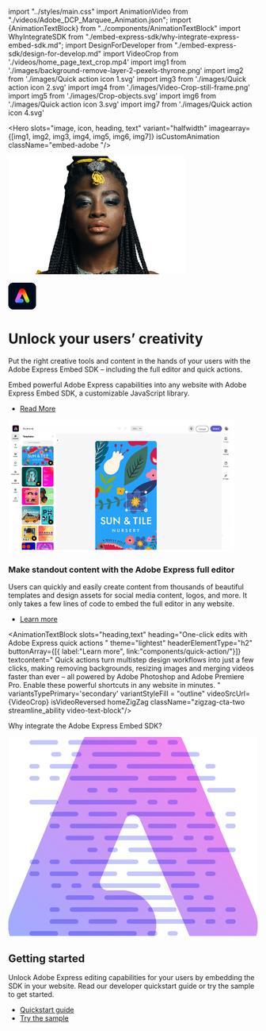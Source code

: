 import "../styles/main.css"
import AnimationVideo from "./videos/Adobe_DCP_Marquee_Animation.json";
import {AnimationTextBlock} from "../components/AnimationTextBlock"
import WhyIntegrateSDK from "./embed-express-sdk/why-integrate-express-embed-sdk.md";
import DesignForDeveloper from "./embed-express-sdk/design-for-develop.md"
import VideoCrop from './videos/home_page_text_crop.mp4'
import img1 from './images/background-remove-layer-2-pexels-thyrone.png'
import img2 from './images/Quick action icon 1.svg'
import img3 from './images/Quick action icon 2.svg'
import img4 from './images/Video-Crop-still-frame.png'
import img5 from './images/Crop-objects.svg'
import img6 from './images/Quick action icon 3.svg'
import img7 from './images/Quick action icon 4.svg'

<Hero slots="image, icon, heading, text" variant="halfwidth" imagearray={[img1, img2, img3, img4, img5, img6, img7]} isCustomAnimation className="embed-adobe "/>

![Adobe Express](./images/background-remove-layer-1-pexels-thyrone-paas-transparent.png)

![Adobe Express](./images/Adobe-Express-logo-RGB.png)

# Unlock your users’ creativity

Put the right creative tools and content in the hands of your users with the Adobe Express Embed SDK – including the full editor and quick actions.

<DCSummaryBlock slots="text, buttons" theme="dark"  buttonPositionRight btnVariant="cta" className="How-to-get-started  ms-pa-page hero-below-compo ms-pa-summary-blade tryForFree" />

Embed powerful Adobe Express capabilities into any website with Adobe Express Embed SDK, a customizable JavaScript library.

- [Read More](https://developer.adobe.com/embed-sdk/docs/)

<TextBlock slots="image, heading,text,buttons" theme="lightest" headerElementType="h2" variantsTypePrimary='secondary' variantStyleFill = "outline" homeZigZag className="streamline_ability  express-editor"/>

![Express Editor](./images/Product-blade-block-one-image.png)
    
### Make standout content with the Adobe Express full editor 

Users can quickly and easily create content from thousands of beautiful templates and design assets for social media content, logos, and more. It only takes a few lines of code to embed the full editor in any website. 

- [Learn more](components/express-editor/)

<AnimationTextBlock slots="heading,text" heading="One-click edits with Adobe Express quick actions "  theme="lightest"  headerElementType="h2" buttonArray={[{ label:"Learn more", link:"components/quick-action/"}]} textcontent=" Quick actions turn multistep design workflows into just a few clicks, making removing backgrounds, resizing images and merging videos faster than ever – all powered by Adobe Photoshop and Adobe Premiere Pro. Enable these powerful shortcuts in any website in minutes. "  variantsTypePrimary='secondary' variantStyleFill = "outline" videoSrcUrl={VideoCrop} isVideoReversed  homeZigZag className="zigzag-cta-two streamline_ability video-text-block"/>

<TitleBlock slots="heading" theme="lightest" className="sdk-title-block"/>

Why integrate the Adobe Express Embed SDK?

<WrapperComponent slots="content" repeat="1" theme="light" className="QuickActionSDKDevelop "/>

<WhyIntegrateSDK/>

<WrapperComponent slots="content" repeat="1" theme="lightest" className="resource-card "/>

<DesignForDeveloper/>

<TextBlock slots="image,heading,text,buttons" headerElementType="h2" variantsTypePrimary='secondary' variantStyleFill = "outline" homeZigZag className="getStarted "/>

![Getting Started](./images/Summary-Block-image.svg)

## Getting started

Unlock Adobe Express editing capabilities for your users by embedding the SDK in your website. Read our developer quickstart guide or try the sample to get started.

- [Quickstart guide](https://developer.adobe.com/embed-sdk/docs/guides/)
- [Try the sample](https://github.com/AdobeDocs/cc-everywhere/tree/main/sample)
 
